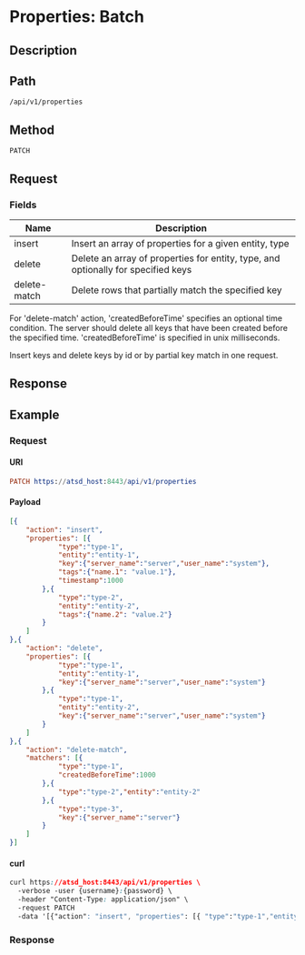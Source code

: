 # Properties: Batch
## Description
## Path
```
/api/v1/properties
```
## Method
```
PATCH 
```
## Request
###  Fields
| **Name**     | **Description**                                                                   |
|---|---|
| insert       | Insert an array of properties for a given entity, type                            |
| delete       | Delete an array of properties for entity, type, and optionally for specified keys |
| delete-match | Delete rows that partially match the specified key                                |

<aside class="success">
For 'delete-match' action, 'createdBeforeTime' specifies an optional time condition. The server should delete all keys that have been created before the specified time.
'createdBeforeTime' is specified in unix milliseconds.
</aside>

Insert keys and delete keys by id or by partial key match in one request.

## Response
## Example

### Request
#### URI
```elm
PATCH https://atsd_host:8443/api/v1/properties
```
#### Payload

```json
[{
    "action": "insert",
    "properties": [{
            "type":"type-1",
            "entity":"entity-1",
            "key":{"server_name":"server","user_name":"system"},
            "tags":{"name.1": "value.1"},
            "timestamp":1000
        },{
            "type":"type-2",
            "entity":"entity-2",
            "tags":{"name.2": "value.2"}
        }
    ]
},{
    "action": "delete",
    "properties": [{
            "type":"type-1",
            "entity":"entity-1",
            "key":{"server_name":"server","user_name":"system"}
        },{
            "type":"type-1",
            "entity":"entity-2",
            "key":{"server_name":"server","user_name":"system"}
        }
    ]
},{
    "action": "delete-match",
    "matchers": [{
            "type":"type-1",
            "createdBeforeTime":1000
        },{
            "type":"type-2","entity":"entity-2"
        },{
            "type":"type-3",
            "key":{"server_name":"server"}
        }
    ]
}]
``` 
#### curl
``` css
curl https://atsd_host:8443/api/v1/properties \
  -verbose -user {username}:{password} \
  -header "Content-Type: application/json" \
  -request PATCH 
  -data '[{"action": "insert", "properties": [{ "type":"type-1","entity":"entity-1","key":{"server_name":"server", "user_name":"system"}, "tags":{"name.1": "value.1"},"timestamp":1000},{"type":"type-2","entity":"entity-2","tags":{"name.2": "value.2"}}]},{"action": "delete", "properties": [{ "type":"type-1","entity":"entity-1","key":{"server_name":"server", "user_name":"system"}}, {"type":"type-1","entity":"entity-2","key":{"server_name":"server","user_name":"system"}}]},{"action":"delete-match","matchers": [{"type":"type-1","createdBeforeTime":1000},{"type":"type-2","entity":"entity-2"},{"type":"type-3","key":{"server_name":"server"}}]}]'

```
### Response
```
```
